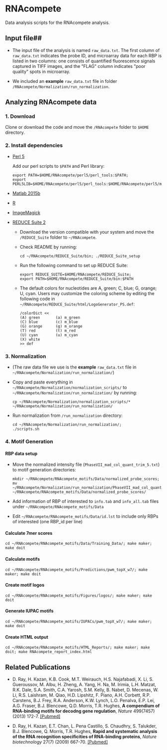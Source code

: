 # RNAcompete #

Data analysis scripts for the RNAcompete analysis.

## Input file##

* The input file of the analysis is named `raw_data.txt`. The first column of `raw_data.txt` indicates the probe ID, and microarray data for each RBP is listed in two columns: one consists of quantified fluorescence signals captured in TIFF images, and the "FLAG" column indicates "poor quality" spots in microarray.

* We included an **example** `raw_data.txt` file in folder `/RNAcompete/Normalization/run_normalization`.

## Analyzing RNAcompete data ##

### 1. Download ###

Clone or download the code and move the `/RNAcompete` folder to `$HOME` directory.


### 2. Install dependencies ###

* [Perl 5](https://www.perl.org/)

    Add our perl scripts to `$PATH` and Perl library:
    
    ```
    export PATH=$HOME/RNAcompete/perl5/perl_tools:$PATH;
    export PERL5LIB=$HOME/RNAcompete/perl5/perl_tools:$HOME/RNAcompete/perl5/modules:$PERL5LIB
    ```
    
* [Matlab 2015b](https://www.mathworks.com/)
* [R](https://www.r-project.org/)
* [ImageMagick](http://www.imagemagick.org/)
* [REDUCE Suite 2](http://bussemakerlab.org/lab/)
  * Download the version compatible with your system and move the `/REDUCE_Suite` folder to `~/RNAcompete`.
  * Check README by running:
  
    ```
    cd ~/RNAcompete/REDUCE_Suite/bin; ./REDUCE_Suite_setup
    ```
    
  * Run the following command to set up REDUCE Suite:
  
    ```
    export REDUCE_SUITE=$HOME/RNAcompete/REDUCE_Suite;
    export PATH=$HOME/RNAcompete/REDUCE_Suite/bin:$PATH
    ```
  * The default colors for nucleotides are A, green; C, blue; G, orange; U, cyan. Users may customize the coloring scheme by editing the following code in `~/RNAcompete/REDUCE_Suite/html/LogoGenerator_PS.def`:
    
    ```
    /colorDict <<
    (A) green       (a) m_green
    (C) blue        (c) m_blue
    (G) orange      (g) m_orange
    (T) red         (t) m_red
    (U) cyan        (u) m_cyan
    (X) white
    >> def
    ```
    
### 3.  Normalization ###

* (The raw data file we use is the **example** `raw_data.txt` file in `~/RNAcompete/Normalization/run_normalization/`)

* Copy and paste everything in `~/RNAcompete/Normalization/normalization_scripts/` to `~/RNAcompete/Normalization/run_normalization/` by running:
    
    ```
    cp ~/RNAcompete/Normalization/normalization_scripts/* ~/RNAcompete/Normalization/run_normalization/
    ```
    
* Run normalization from `/run_normalization` directory:

    ```
    cd ~/RNAcompete/Normalization/run_normalization/;
    ./scripts.sh
    ```

### 4.  Motif Generation ###

#### RBP data setup ####

* Move the normalized intensity file (`PhaseVII_mad_col_quant_trim_5.txt`) to motif generation directories:

    ```
    mkdir ~/RNAcompete/RNAcompete_motifs/Data/normalized_probe_scores;
    mv ~/RNAcompete/Normalization/run_normalization/PhaseVII_mad_col_quant_trim_5.txt ~/RNAcompete/RNAcompete_motifs/Data/normalized_probe_scores/
    ```
    
* Add information of RBP of interested to `info.tab` and `info_all.tab` files under `~/RNAcompete/RNAcompete_motifs/Data`
* Edit `~/RNAcompete/RNAcompete_motifs/Data/id.lst` to include only RBPs of interested (one RBP_id per line)

#### Calculate 7mer scores ####

```
cd ~/RNAcompete/RNAcompete_motifs/Data/Training_Data/; make maker; make doit
```
    
#### Calculate motifs ####

```
cd ~/RNAcompete/RNAcompete_motifs/Predictions/pwm_topX_w7/; make maker; make doit
```
    
#### Create motif logos ####

```
cd ~/RNAcompete/RNAcompete_motifs/Figures/logos/; make maker; make doit
```

#### Generate IUPAC motifs ####

```
cd ~/RNAcompete/RNAcompete_motifs/IUPACs/pwm_topX_w7/; make maker; make doit
```

#### Create HTML output ####

```
cd ~/RNAcompete/RNAcompete_motifs/HTML_Reports/; make maker; make doit; make RNAcompete_report_index.html
```

## Related Publications ##

* D. Ray, H. Kazan, K.B. Cook, M.T. Weirauch, H.S. Najafabadi, X. Li, S. Gueroussov, M. Albu, H. Zheng, A. Yang, H. Na, M. Irimia, L.H. Matzat, R.K. Dale, S.A. Smith, C.A. Yarosh, S.M. Kelly, B. Nabet, D. Mecenas, W. Li, R.S. Laishram, M. Qiao, H.D. Lipshitz, F. Piano, A.H. Corbett, R.P. Carstens, B.J. Frey, R.A. Anderson, K.W. Lynch, L.O. Penalva, E.P. Lei, A.G. Fraser, B.J. Blencowe, Q.D. Morris, T.R. Hughes, **A compendium of RNA-binding motifs for decodng gene regulation**, *Nature* 499(7457) (2013) 172-7. [[Pubmed]](http://www.ncbi.nlm.nih.gov/pubmed/23846655)

* D. Ray, H. Kazan, E.T. Chan, L. Pena Castillo, S. Chaudhry, S. Talukder, B.J. Blencowe, Q. Morris, T.R. Hughes, **Rapid and systematic analysis of the RNA recognition specificities of RNA-binding proteins**, *Nature biotechnology* 27(7) (2009) 667-70. [[Pubmed]](http://www.ncbi.nlm.nih.gov/pubmed/19561594)
